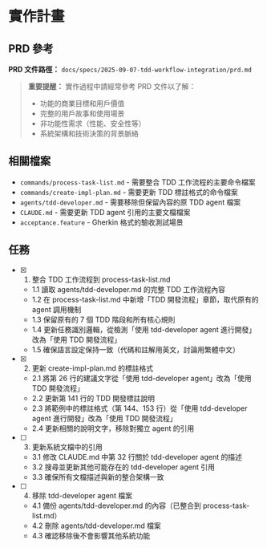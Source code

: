 # 實作計畫

## PRD 參考

**PRD 文件路徑：** `docs/specs/2025-09-07-tdd-workflow-integration/prd.md`

> **重要提醒：** 實作過程中請經常參考 PRD 文件以了解：
>
> - 功能的商業目標和用戶價值
> - 完整的用戶故事和使用場景
> - 非功能性需求（性能、安全性等）
> - 系統架構和技術決策的背景脈絡

## 相關檔案

- `commands/process-task-list.md` - 需要整合 TDD 工作流程的主要命令檔案
- `commands/create-impl-plan.md` - 需要更新 TDD 標註格式的命令檔案
- `agents/tdd-developer.md` - 需要移除但保留內容的原 TDD agent 檔案
- `CLAUDE.md` - 需要更新 TDD agent 引用的主要文檔檔案
- `acceptance.feature` - Gherkin 格式的驗收測試場景

## 任務

- [x] 1. 整合 TDD 工作流程到 process-task-list.md
  - 1.1 讀取 agents/tdd-developer.md 的完整 TDD 工作流程內容
  - 1.2 在 process-task-list.md 中新增「TDD 開發流程」章節，取代原有的 agent 調用機制
  - 1.3 保留原有的 7 個 TDD 階段和所有核心規則
  - 1.4 更新任務識別邏輯，從檢測「使用 tdd-developer agent 進行開發」改為「使用 TDD 開發流程」
  - 1.5 確保語言設定保持一致（代碼和註解用英文，討論用繁體中文）

- [x] 2. 更新 create-impl-plan.md 的標註格式
  - 2.1 將第 26 行的建議文字從「使用 tdd-developer agent」改為「使用 TDD 開發流程」
  - 2.2 更新第 141 行的 TDD 開發標註說明
  - 2.3 將範例中的標註格式（第 144、153 行）從「使用 tdd-developer agent 進行開發」改為「使用 TDD 開發流程」
  - 2.4 更新相關的說明文字，移除對獨立 agent 的引用

- [ ] 3. 更新系統文檔中的引用
  - 3.1 修改 CLAUDE.md 中第 32 行關於 tdd-developer agent 的描述
  - 3.2 搜尋並更新其他可能存在的 tdd-developer agent 引用
  - 3.3 確保所有文檔描述與新的整合架構一致

- [ ] 4. 移除 tdd-developer agent 檔案
  - 4.1 備份 agents/tdd-developer.md 的內容（已整合到 process-task-list.md）
  - 4.2 刪除 agents/tdd-developer.md 檔案
  - 4.3 確認移除後不會影響其他系統功能